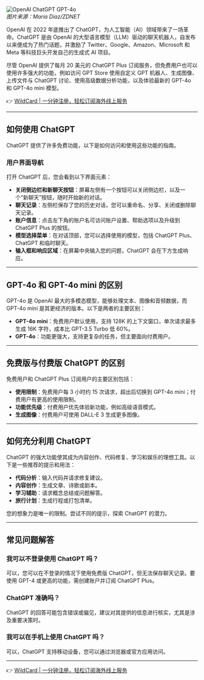 ![OpenAI ChatGPT GPT-4o](https://www.zdnet.com/a/img/resize/9498ecfc8580e4a8d8db31067086103dfa775683/2025/05/13/6db38c7c-8383-4dda-aa68-ecc1d7c2d649/4.jpg?auto=webp&width=1280)  
*图片来源：Maria Diaz/ZDNET*

OpenAI 在 2022 年底推出了 ChatGPT，为人工智能（AI）领域带来了一场革命。ChatGPT 是由 OpenAI 的大型语言模型（LLM）驱动的聊天机器人，自发布以来便成为了热门话题，并激励了 Twitter、Google、Amazon、Microsoft 和 Meta 等科技巨头开发自己的生成式 AI 项目。

尽管 OpenAI 提供了每月 20 美元的 ChatGPT Plus 订阅服务，但免费用户也可以使用许多强大的功能，例如访问 GPT Store 使用自定义 GPT 机器人、生成图像、上传文件与 ChatGPT 讨论、使用高级数据分析功能，以及体验最新的 GPT-4o 和 GPT-4o mini 模型。

👉 [WildCard | 一分钟注册，轻松订阅海外线上服务](https://bit.ly/bewildcard)

---

## 如何使用 ChatGPT

ChatGPT 提供了许多免费功能，以下是如何访问和使用这些功能的指南。

### 用户界面导航

打开 ChatGPT 后，您会看到以下界面元素：

- **关闭侧边栏和新聊天按钮**：屏幕左侧有一个按钮可以关闭侧边栏，以及一个“新聊天”按钮，随时开始新的对话。
- **聊天记录**：左侧栏保存了您的历史对话，您可以重命名、分享、关闭或删除聊天记录。
- **账户信息**：点击左下角的账户名可访问账户设置、帮助选项以及升级到 ChatGPT Plus 的按钮。
- **模型选择菜单**：在对话顶部，您可以选择使用的模型，包括 ChatGPT Plus、ChatGPT 和临时聊天。
- **输入框和响应区域**：在屏幕中央输入您的问题，ChatGPT 会在下方生成响应。

---

## GPT-4o 和 GPT-4o mini 的区别

GPT-4o 是 OpenAI 最大的多模态模型，能够处理文本、图像和音频数据，而 GPT-4o mini 是其更经济的版本。以下是两者的主要区别：

- **GPT-4o mini**：免费用户默认使用，支持 128K 的上下文窗口，单次请求最多生成 16K 字符，成本比 GPT-3.5 Turbo 低 60%。
- **GPT-4o**：功能更强大，支持更复杂的任务，但主要面向付费用户。

---

## 免费版与付费版 ChatGPT 的区别

免费用户和 ChatGPT Plus 订阅用户的主要区别包括：

- **使用限制**：免费用户每 3 小时约 15 次请求，超出后切换到 GPT-4o mini；付费用户有更高的使用限制。
- **功能优先级**：付费用户优先体验新功能，例如高级语音模式。
- **生成图像**：付费用户可使用 DALL-E 3 生成更多图像。

---

## 如何充分利用 ChatGPT

ChatGPT 的强大功能使其成为内容创作、代码修复、学习和娱乐的理想工具。以下是一些推荐的提示和用法：

- **代码分析**：输入代码并请求修复建议。
- **内容创作**：生成文章、诗歌或剧本。
- **学习辅助**：请求概念总结或问题解答。
- **旅行计划**：生成行程或打包清单。

您的想象力是唯一的限制。尝试不同的提示，探索 ChatGPT 的潜力。

---

## 常见问题解答

### 我可以不登录使用 ChatGPT 吗？

可以，您可以在不登录的情况下使用免费版 ChatGPT，但无法保存聊天记录。要使用 GPT-4 或更高的功能，需创建账户并订阅 ChatGPT Plus。

### ChatGPT 准确吗？

ChatGPT 的回答可能包含错误或偏见，建议对其提供的信息进行核实，尤其是涉及重要决策时。

### 我可以在手机上使用 ChatGPT 吗？

可以，ChatGPT 支持移动设备，您可以通过浏览器或官方应用访问。

---

👉 [WildCard | 一分钟注册，轻松订阅海外线上服务](https://bit.ly/bewildcard)